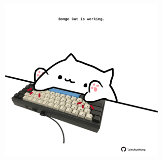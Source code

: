 <!-- built at 12/04/2023, 20:01:03 UTC -->
<p align="center">
  <img width="500" height="500" src="./ReadmeImage.svg">
</p>
